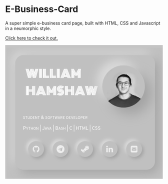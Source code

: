 # E-Business-Card

A super simple e-business card page, built with HTML, CSS and Javascript in a neumorphic style.

[Click here to check it out.](will.surge.sh)

![screenshot of the card](https://raw.githubusercontent.com/Wild8ill/E-Business-Card/master/screenshot.png)
